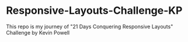 # Responsive-Layouts-Challenge-KP
This repo is my journey of "21 Days Conquering Responsive Layouts" Challenge by Kevin Powell
